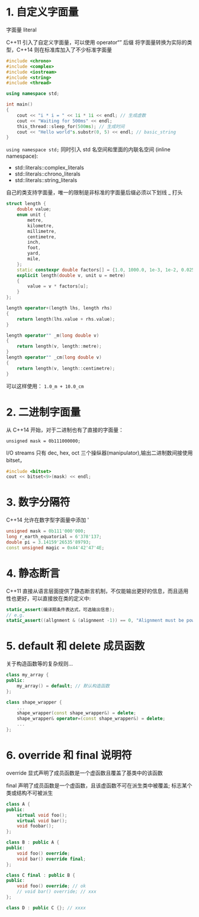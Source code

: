 # 1. 自定义字面量
字面量 literal

C++11 引入了自定义字面量，可以使用 operator“” 后缀 将字面量转换为实际的类型，C++14 则在标准库加入了不少标准字面量
```c++
#include <chrono>
#include <complex>
#include <iostream>
#include <string>
#include <thread>

using namespace std;

int main()
{
    cout << "i * i = " << 1i * 1i << endl; // 生成虚数
    cout << "Waiting for 500ms" << endl; 
    this_thread::sleep_for(500ms); // 生成时间
    cout << "Hello world"s.substr(0, 5) << endl; // basic_string
}
```
`using namespace std;` 同时引入 std 名空间和里面的内联名空间 (inline namespace):
* std::literals::complex_literals
* std::literals::chrono_literals
* std::literals::string_literals

自己的类支持字面量，唯一的限制是非标准的字面量后缀必须以下划线 _ 打头
```c++
struct length {
    double value;
    enum unit {
        metre,
        kilometre,
        millimetre,
        centimetre,
        inch,
        foot,
        yard,
        mile,
    };
    static constexpr double factors[] = {1.0, 1000.0, 1e-3, 1e-2, 0.0254, 0.3048, 0.9144, 1609.344};
    explicit length(double v, unit u = metre)
    {
        value = v * factors[u];
    }
};

length operator+(length lhs, length rhs)
{
    return length(lhs.value + rhs.value);
}

length operator"" _m(long double v)
{
    return length(v, length::metre);
}
length operator"" _cm(long double v)
{
    return length(v, length::centimetre);
}
```
可以这样使用： `1.0_m + 10.0_cm`

# 2. 二进制字面量
从 C++14 开始，对于二进制也有了直接的字面量：

`unsigned mask = 0b111000000;`

I/O streams 只有 dec, hex, oct 三个操纵器(manipulator),输出二进制数间接使用 bitset，
```c++
#include <bitset>
cout << bitset<9>(mask) << endl;
```

# 3. 数字分隔符
C++14 允许在数字型字面量中添加 '
```c++
unsigned mask = 0b111'000'000;
long r_earth_equatorial = 6'378'137;
double pi = 3.14159'26535'89793;
const unsigned magic = 0x44'42'47'4E;
```

# 4. 静态断言
C++11 直接从语言层面提供了静态断言机制，不仅能输出更好的信息，而且适用性也更好，可以直接放在类的定义中:
```c++
static_assert(编译期条件表达式，可选输出信息);
// e.g.
static_assert((allgnment & (alignment -1)) == 0, "Alignment must be power of two");
```

# 5. default 和 delete 成员函数
关于构造函数等的复杂规则...

```c++
class my_array {
public:
    my_array() = default; // 默认构造函数
};

class shape_wrapper {
    ...
    shape_wrapper(const shape_wrapper&) = delete;
    shape_wrapper& operator=(const shape_wrapper&) = delete;
    ...
};
```

# 6. override 和 final 说明符
override 显式声明了成员函数是一个虚函数且覆盖了基类中的该函数

final 声明了成员函数是一个虚函数，且该虚函数不可在派生类中被覆盖; 标志某个类或结构不可被派生

```c++
class A {
public:
    virtual void foo();
    virtual void bar();
    void foobar();
};

class B : public A {
public:
    void foo() override;
    void bar() override final;
};

class C final : public B {
public:
    void foo() override; // ok
    // void bar() override; // xxx
};

class D : public C {}; // xxxx
```

